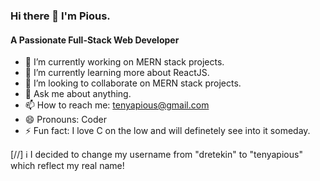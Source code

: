 ### Hi there 👋 I'm Pious.
#### A Passionate Full-Stack Web Developer

- 🔭 I’m currently working on MERN stack projects.
- 🌱 I’m currently learning more about ReactJS.
- 👯 I’m looking to collaborate on MERN stack projects.
- 💬 Ask me about anything.
- 📫 How to reach me: tenyapious@gmail.com
- 😄 Pronouns: Coder
- ⚡ Fun fact: I love C on the low and will definetely see into it someday.

[//] :information_source: I decided to change my username from "dretekin" to "tenyapious" which reflect my real name!
